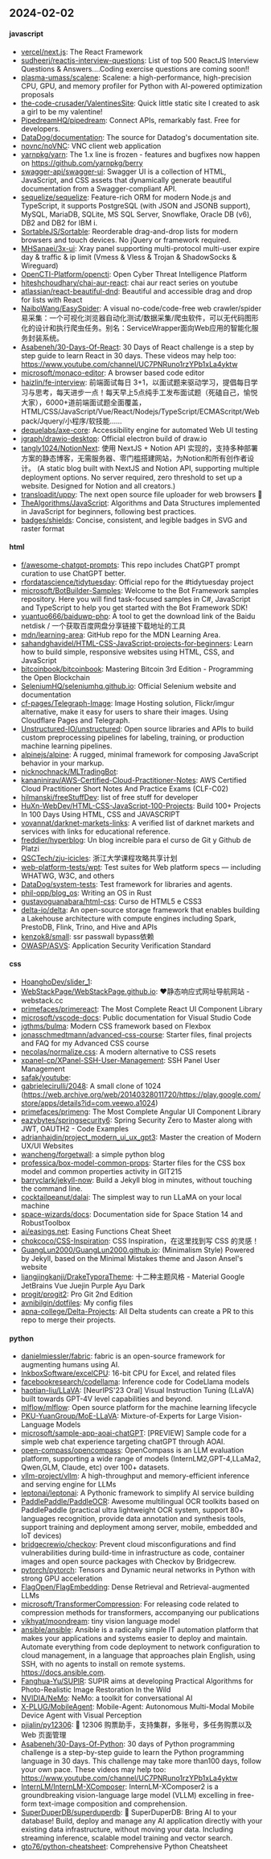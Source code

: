 ## 2024-02-02

#### javascript
* [vercel/next.js](https://github.com/vercel/next.js): The React Framework
* [sudheerj/reactjs-interview-questions](https://github.com/sudheerj/reactjs-interview-questions): List of top 500 ReactJS Interview Questions & Answers....Coding exercise questions are coming soon!!
* [plasma-umass/scalene](https://github.com/plasma-umass/scalene): Scalene: a high-performance, high-precision CPU, GPU, and memory profiler for Python with AI-powered optimization proposals
* [the-code-crusader/ValentinesSite](https://github.com/the-code-crusader/ValentinesSite): Quick little static site I created to ask a girl to be my valentine!
* [PipedreamHQ/pipedream](https://github.com/PipedreamHQ/pipedream): Connect APIs, remarkably fast. Free for developers.
* [DataDog/documentation](https://github.com/DataDog/documentation): The source for Datadog's documentation site.
* [novnc/noVNC](https://github.com/novnc/noVNC): VNC client web application
* [yarnpkg/yarn](https://github.com/yarnpkg/yarn): The 1.x line is frozen - features and bugfixes now happen on https://github.com/yarnpkg/berry
* [swagger-api/swagger-ui](https://github.com/swagger-api/swagger-ui): Swagger UI is a collection of HTML, JavaScript, and CSS assets that dynamically generate beautiful documentation from a Swagger-compliant API.
* [sequelize/sequelize](https://github.com/sequelize/sequelize): Feature-rich ORM for modern Node.js and TypeScript, it supports PostgreSQL (with JSON and JSONB support), MySQL, MariaDB, SQLite, MS SQL Server, Snowflake, Oracle DB (v6), DB2 and DB2 for IBM i.
* [SortableJS/Sortable](https://github.com/SortableJS/Sortable): Reorderable drag-and-drop lists for modern browsers and touch devices. No jQuery or framework required.
* [MHSanaei/3x-ui](https://github.com/MHSanaei/3x-ui): Xray panel supporting multi-protocol multi-user expire day & traffic & ip limit (Vmess & Vless & Trojan & ShadowSocks & Wireguard)
* [OpenCTI-Platform/opencti](https://github.com/OpenCTI-Platform/opencti): Open Cyber Threat Intelligence Platform
* [hiteshchoudhary/chai-aur-react](https://github.com/hiteshchoudhary/chai-aur-react): chai aur react series on youtube
* [atlassian/react-beautiful-dnd](https://github.com/atlassian/react-beautiful-dnd): Beautiful and accessible drag and drop for lists with React
* [NaiboWang/EasySpider](https://github.com/NaiboWang/EasySpider): A visual no-code/code-free web crawler/spider易采集：一个可视化浏览器自动化测试/数据采集/爬虫软件，可以无代码图形化的设计和执行爬虫任务。别名：ServiceWrapper面向Web应用的智能化服务封装系统。
* [Asabeneh/30-Days-Of-React](https://github.com/Asabeneh/30-Days-Of-React): 30 Days of React challenge is a step by step guide to learn React in 30 days. These videos may help too: https://www.youtube.com/channel/UC7PNRuno1rzYPb1xLa4yktw
* [microsoft/monaco-editor](https://github.com/microsoft/monaco-editor): A browser based code editor
* [haizlin/fe-interview](https://github.com/haizlin/fe-interview): 前端面试每日 3+1，以面试题来驱动学习，提倡每日学习与思考，每天进步一点！每天早上5点纯手工发布面试题（死磕自己，愉悦大家），6000+道前端面试题全面覆盖，HTML/CSS/JavaScript/Vue/React/Nodejs/TypeScript/ECMAScritpt/Webpack/Jquery/小程序/软技能……
* [dequelabs/axe-core](https://github.com/dequelabs/axe-core): Accessibility engine for automated Web UI testing
* [jgraph/drawio-desktop](https://github.com/jgraph/drawio-desktop): Official electron build of draw.io
* [tangly1024/NotionNext](https://github.com/tangly1024/NotionNext): 使用 NextJS + Notion API 实现的，支持多种部署方案的静态博客，无需服务器、零门槛搭建网站，为Notion和所有创作者设计。 (A static blog built with NextJS and Notion API, supporting multiple deployment options. No server required, zero threshold to set up a website. Designed for Notion and all creators.)
* [transloadit/uppy](https://github.com/transloadit/uppy): The next open source file uploader for web browsers 🐶
* [TheAlgorithms/JavaScript](https://github.com/TheAlgorithms/JavaScript): Algorithms and Data Structures implemented in JavaScript for beginners, following best practices.
* [badges/shields](https://github.com/badges/shields): Concise, consistent, and legible badges in SVG and raster format

#### html
* [f/awesome-chatgpt-prompts](https://github.com/f/awesome-chatgpt-prompts): This repo includes ChatGPT prompt curation to use ChatGPT better.
* [rfordatascience/tidytuesday](https://github.com/rfordatascience/tidytuesday): Official repo for the #tidytuesday project
* [microsoft/BotBuilder-Samples](https://github.com/microsoft/BotBuilder-Samples): Welcome to the Bot Framework samples repository. Here you will find task-focused samples in C#, JavaScript and TypeScript to help you get started with the Bot Framework SDK!
* [yuantuo666/baiduwp-php](https://github.com/yuantuo666/baiduwp-php): A tool to get the download link of the Baidu netdisk / 一个获取百度网盘分享链接下载地址的工具
* [mdn/learning-area](https://github.com/mdn/learning-area): GitHub repo for the MDN Learning Area.
* [sahandghavidel/HTML-CSS-JavaScript-projects-for-beginners](https://github.com/sahandghavidel/HTML-CSS-JavaScript-projects-for-beginners): Learn how to build simple, responsive websites using HTML, CSS, and JavaScript
* [bitcoinbook/bitcoinbook](https://github.com/bitcoinbook/bitcoinbook): Mastering Bitcoin 3rd Edition - Programming the Open Blockchain
* [SeleniumHQ/seleniumhq.github.io](https://github.com/SeleniumHQ/seleniumhq.github.io): Official Selenium website and documentation
* [cf-pages/Telegraph-Image](https://github.com/cf-pages/Telegraph-Image): Image Hosting solution, Flickr/imgur alternative, make it easy for users to share their images. Using Cloudflare Pages and Telegraph.
* [Unstructured-IO/unstructured](https://github.com/Unstructured-IO/unstructured): Open source libraries and APIs to build custom preprocessing pipelines for labeling, training, or production machine learning pipelines.
* [alpinejs/alpine](https://github.com/alpinejs/alpine): A rugged, minimal framework for composing JavaScript behavior in your markup.
* [nicknochnack/MLTradingBot](https://github.com/nicknochnack/MLTradingBot): 
* [kananinirav/AWS-Certified-Cloud-Practitioner-Notes](https://github.com/kananinirav/AWS-Certified-Cloud-Practitioner-Notes): AWS Certified Cloud Practitioner Short Notes And Practice Exams (CLF-C02)
* [hilmanski/freeStuffDev](https://github.com/hilmanski/freeStuffDev): list of free stuff for developer
* [HuXn-WebDev/HTML-CSS-JavaScript-100-Projects](https://github.com/HuXn-WebDev/HTML-CSS-JavaScript-100-Projects): Build 100+ Projects In 100 Days Using HTML, CSS and JAVASCRIPT
* [vovannat/darknet-markets-links](https://github.com/vovannat/darknet-markets-links): A verified list of darknet markets and services with links for educational reference.
* [freddier/hyperblog](https://github.com/freddier/hyperblog): Un blog increíble para el curso de Git y Github de Platzi
* [QSCTech/zju-icicles](https://github.com/QSCTech/zju-icicles): 浙江大学课程攻略共享计划
* [web-platform-tests/wpt](https://github.com/web-platform-tests/wpt): Test suites for Web platform specs — including WHATWG, W3C, and others
* [DataDog/system-tests](https://github.com/DataDog/system-tests): Test framework for libraries and agents.
* [phil-opp/blog_os](https://github.com/phil-opp/blog_os): Writing an OS in Rust
* [gustavoguanabara/html-css](https://github.com/gustavoguanabara/html-css): Curso de HTML5 e CSS3
* [delta-io/delta](https://github.com/delta-io/delta): An open-source storage framework that enables building a Lakehouse architecture with compute engines including Spark, PrestoDB, Flink, Trino, and Hive and APIs
* [kenzok8/small](https://github.com/kenzok8/small): ssr passwall bypass依赖
* [OWASP/ASVS](https://github.com/OWASP/ASVS): Application Security Verification Standard

#### css
* [HoanghoDev/slider_1](https://github.com/HoanghoDev/slider_1): 
* [WebStackPage/WebStackPage.github.io](https://github.com/WebStackPage/WebStackPage.github.io): ❤️静态响应式网址导航网站 - webstack.cc
* [primefaces/primereact](https://github.com/primefaces/primereact): The Most Complete React UI Component Library
* [microsoft/vscode-docs](https://github.com/microsoft/vscode-docs): Public documentation for Visual Studio Code
* [jgthms/bulma](https://github.com/jgthms/bulma): Modern CSS framework based on Flexbox
* [jonasschmedtmann/advanced-css-course](https://github.com/jonasschmedtmann/advanced-css-course): Starter files, final projects and FAQ for my Advanced CSS course
* [necolas/normalize.css](https://github.com/necolas/normalize.css): A modern alternative to CSS resets
* [xpanel-cp/XPanel-SSH-User-Management](https://github.com/xpanel-cp/XPanel-SSH-User-Management): SSH Panel User Management
* [safak/youtube](https://github.com/safak/youtube): 
* [gabrielecirulli/2048](https://github.com/gabrielecirulli/2048): A small clone of 1024 (https://web.archive.org/web/20140328011720/https://play.google.com/store/apps/details?id=com.veewo.a1024)
* [primefaces/primeng](https://github.com/primefaces/primeng): The Most Complete Angular UI Component Library
* [eazybytes/springsecurity6](https://github.com/eazybytes/springsecurity6): Spring Security Zero to Master along with JWT, OAUTH2 - Code Examples
* [adrianhajdin/project_modern_ui_ux_gpt3](https://github.com/adrianhajdin/project_modern_ui_ux_gpt3): Master the creation of Modern UX/UI Websites
* [wancheng/forgetwall](https://github.com/wancheng/forgetwall): a simple python blog
* [professica/box-model-common-props](https://github.com/professica/box-model-common-props): Starter files for the CSS box model and common properties activity in GIT215
* [barryclark/jekyll-now](https://github.com/barryclark/jekyll-now): Build a Jekyll blog in minutes, without touching the command line.
* [cocktailpeanut/dalai](https://github.com/cocktailpeanut/dalai): The simplest way to run LLaMA on your local machine
* [space-wizards/docs](https://github.com/space-wizards/docs): Documentation side for Space Station 14 and RobustToolbox
* [ai/easings.net](https://github.com/ai/easings.net): Easing Functions Cheat Sheet
* [chokcoco/CSS-Inspiration](https://github.com/chokcoco/CSS-Inspiration): CSS Inspiration，在这里找到写 CSS 的灵感！
* [GuangLun2000/GuangLun2000.github.io](https://github.com/GuangLun2000/GuangLun2000.github.io): (Minimalism Style) Powered by Jekyll, based on the Minimal Mistakes theme and Jason Ansel's website
* [liangjingkanji/DrakeTyporaTheme](https://github.com/liangjingkanji/DrakeTyporaTheme): 十二种主题风格 - Material Google JetBrains Vue Juejin Purple Ayu Dark
* [progit/progit2](https://github.com/progit/progit2): Pro Git 2nd Edition
* [avnibilgin/dotfiles](https://github.com/avnibilgin/dotfiles): My config files
* [apna-college/Delta-Projects](https://github.com/apna-college/Delta-Projects): All Delta students can create a PR to this repo to merge their projects.

#### python
* [danielmiessler/fabric](https://github.com/danielmiessler/fabric): fabric is an open-source framework for augmenting humans using AI.
* [InkboxSoftware/excelCPU](https://github.com/InkboxSoftware/excelCPU): 16-bit CPU for Excel, and related files
* [facebookresearch/codellama](https://github.com/facebookresearch/codellama): Inference code for CodeLlama models
* [haotian-liu/LLaVA](https://github.com/haotian-liu/LLaVA): [NeurIPS'23 Oral] Visual Instruction Tuning (LLaVA) built towards GPT-4V level capabilities and beyond.
* [mlflow/mlflow](https://github.com/mlflow/mlflow): Open source platform for the machine learning lifecycle
* [PKU-YuanGroup/MoE-LLaVA](https://github.com/PKU-YuanGroup/MoE-LLaVA): Mixture-of-Experts for Large Vision-Language Models
* [microsoft/sample-app-aoai-chatGPT](https://github.com/microsoft/sample-app-aoai-chatGPT): [PREVIEW] Sample code for a simple web chat experience targeting chatGPT through AOAI.
* [open-compass/opencompass](https://github.com/open-compass/opencompass): OpenCompass is an LLM evaluation platform, supporting a wide range of models (InternLM2,GPT-4,LLaMa2, Qwen,GLM, Claude, etc) over 100+ datasets.
* [vllm-project/vllm](https://github.com/vllm-project/vllm): A high-throughput and memory-efficient inference and serving engine for LLMs
* [leptonai/leptonai](https://github.com/leptonai/leptonai): A Pythonic framework to simplify AI service building
* [PaddlePaddle/PaddleOCR](https://github.com/PaddlePaddle/PaddleOCR): Awesome multilingual OCR toolkits based on PaddlePaddle (practical ultra lightweight OCR system, support 80+ languages recognition, provide data annotation and synthesis tools, support training and deployment among server, mobile, embedded and IoT devices)
* [bridgecrewio/checkov](https://github.com/bridgecrewio/checkov): Prevent cloud misconfigurations and find vulnerabilities during build-time in infrastructure as code, container images and open source packages with Checkov by Bridgecrew.
* [pytorch/pytorch](https://github.com/pytorch/pytorch): Tensors and Dynamic neural networks in Python with strong GPU acceleration
* [FlagOpen/FlagEmbedding](https://github.com/FlagOpen/FlagEmbedding): Dense Retrieval and Retrieval-augmented LLMs
* [microsoft/TransformerCompression](https://github.com/microsoft/TransformerCompression): For releasing code related to compression methods for transformers, accompanying our publications
* [vikhyat/moondream](https://github.com/vikhyat/moondream): tiny vision language model
* [ansible/ansible](https://github.com/ansible/ansible): Ansible is a radically simple IT automation platform that makes your applications and systems easier to deploy and maintain. Automate everything from code deployment to network configuration to cloud management, in a language that approaches plain English, using SSH, with no agents to install on remote systems. https://docs.ansible.com.
* [Fanghua-Yu/SUPIR](https://github.com/Fanghua-Yu/SUPIR): SUPIR aims at developing Practical Algorithms for Photo-Realistic Image Restoration In the Wild
* [NVIDIA/NeMo](https://github.com/NVIDIA/NeMo): NeMo: a toolkit for conversational AI
* [X-PLUG/MobileAgent](https://github.com/X-PLUG/MobileAgent): Mobile-Agent: Autonomous Multi-Modal Mobile Device Agent with Visual Perception
* [pjialin/py12306](https://github.com/pjialin/py12306): 🚂 12306 购票助手，支持集群，多账号，多任务购票以及 Web 页面管理
* [Asabeneh/30-Days-Of-Python](https://github.com/Asabeneh/30-Days-Of-Python): 30 days of Python programming challenge is a step-by-step guide to learn the Python programming language in 30 days. This challenge may take more than100 days, follow your own pace. These videos may help too: https://www.youtube.com/channel/UC7PNRuno1rzYPb1xLa4yktw
* [InternLM/InternLM-XComposer](https://github.com/InternLM/InternLM-XComposer): InternLM-XComposer2 is a groundbreaking vision-language large model (VLLM) excelling in free-form text-image composition and comprehension.
* [SuperDuperDB/superduperdb](https://github.com/SuperDuperDB/superduperdb): 🔮 SuperDuperDB: Bring AI to your database! Build, deploy and manage any AI application directly with your existing data infrastructure, without moving your data. Including streaming inference, scalable model training and vector search.
* [gto76/python-cheatsheet](https://github.com/gto76/python-cheatsheet): Comprehensive Python Cheatsheet
